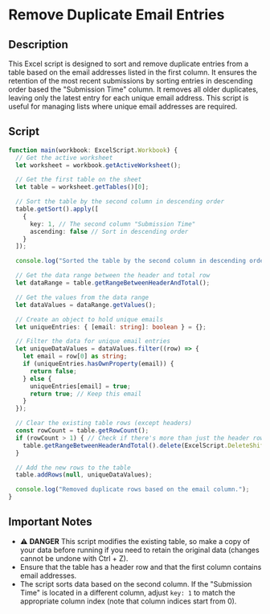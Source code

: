 # Remove Duplicate Email Entries

## Description
This Excel script is designed to sort and remove duplicate entries from a table based on the email addresses listed in the first column. It ensures the retention of the most recent submissions by sorting entries in descending order based the "Submission Time" column. It removes all older duplicates, leaving only the latest entry for each unique email address. This script is useful for managing lists where unique email addresses are required.

## Script

```typescript
function main(workbook: ExcelScript.Workbook) {
  // Get the active worksheet
  let worksheet = workbook.getActiveWorksheet();

  // Get the first table on the sheet
  let table = worksheet.getTables()[0];

  // Sort the table by the second column in descending order
  table.getSort().apply([
    {
      key: 1, // The second column "Submission Time"
      ascending: false // Sort in descending order
    }
  ]);

  console.log("Sorted the table by the second column in descending order.");

  // Get the data range between the header and total row
  let dataRange = table.getRangeBetweenHeaderAndTotal();

  // Get the values from the data range
  let dataValues = dataRange.getValues();

  // Create an object to hold unique emails
  let uniqueEntries: { [email: string]: boolean } = {};

  // Filter the data for unique email entries
  let uniqueDataValues = dataValues.filter((row) => {
    let email = row[0] as string;
    if (uniqueEntries.hasOwnProperty(email)) {
      return false;
    } else {
      uniqueEntries[email] = true;
      return true; // Keep this email
    }
  });

  // Clear the existing table rows (except headers)
  const rowCount = table.getRowCount();
  if (rowCount > 1) { // Check if there's more than just the header row
    table.getRangeBetweenHeaderAndTotal().delete(ExcelScript.DeleteShiftDirection.up);
  }

  // Add the new rows to the table
  table.addRows(null, uniqueDataValues);

  console.log("Removed duplicate rows based on the email column.");
}
````

## Important Notes
- :warning: **DANGER** This script modifies the existing table, so make a copy of your data before running if you need to retain the original data (changes cannot be undone with Ctrl + Z).
- Ensure that the table has a header row and that the first column contains email addresses.
- The script sorts data based on the second column. If the "Submission Time" is located in a different column, adjust `key: 1` to match the appropriate column index (note that column indices start from 0).

